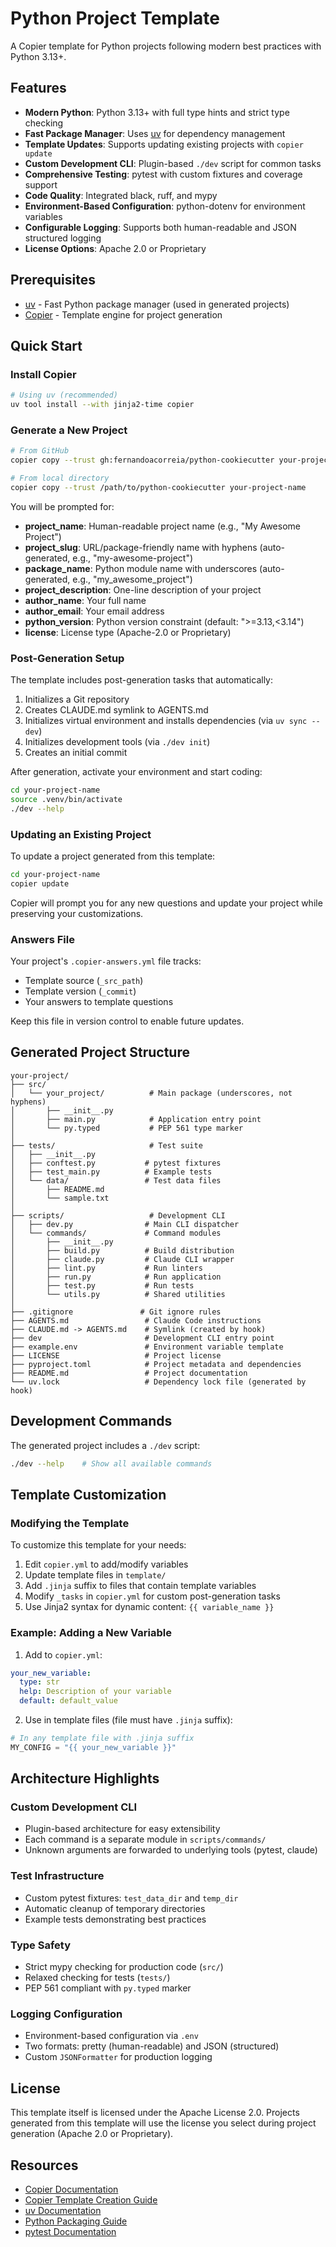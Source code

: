 # Python Project Template

A Copier template for Python projects following modern best practices with Python 3.13+.

## Features

- **Modern Python**: Python 3.13+ with full type hints and strict type checking
- **Fast Package Manager**: Uses [uv](https://github.com/astral-sh/uv) for dependency management
- **Template Updates**: Supports updating existing projects with `copier update`
- **Custom Development CLI**: Plugin-based `./dev` script for common tasks
- **Comprehensive Testing**: pytest with custom fixtures and coverage support
- **Code Quality**: Integrated black, ruff, and mypy
- **Environment-Based Configuration**: python-dotenv for environment variables
- **Configurable Logging**: Supports both human-readable and JSON structured logging
- **License Options**: Apache 2.0 or Proprietary

## Prerequisites

- [uv](https://github.com/astral-sh/uv) - Fast Python package manager (used in generated projects)
- [Copier](https://copier.readthedocs.io/) - Template engine for project generation

## Quick Start

### Install Copier

```bash
# Using uv (recommended)
uv tool install --with jinja2-time copier
```

### Generate a New Project

```bash
# From GitHub
copier copy --trust gh:fernandoacorreia/python-cookiecutter your-project-name

# From local directory
copier copy --trust /path/to/python-cookiecutter your-project-name
```

You will be prompted for:
- **project_name**: Human-readable project name (e.g., "My Awesome Project")
- **project_slug**: URL/package-friendly name with hyphens (auto-generated, e.g., "my-awesome-project")
- **package_name**: Python module name with underscores (auto-generated, e.g., "my_awesome_project")
- **project_description**: One-line description of your project
- **author_name**: Your full name
- **author_email**: Your email address
- **python_version**: Python version constraint (default: ">=3.13,<3.14")
- **license**: License type (Apache-2.0 or Proprietary)

### Post-Generation Setup

The template includes post-generation tasks that automatically:
1. Initializes a Git repository
2. Creates CLAUDE.md symlink to AGENTS.md
3. Initializes virtual environment and installs dependencies (via `uv sync --dev`)
4. Initializes development tools (via `./dev init`)
5. Creates an initial commit

After generation, activate your environment and start coding:

```bash
cd your-project-name
source .venv/bin/activate
./dev --help
```

### Updating an Existing Project

To update a project generated from this template:

```bash
cd your-project-name
copier update
```

Copier will prompt you for any new questions and update your project while preserving your customizations.

### Answers File

Your project's `.copier-answers.yml` file tracks:
- Template source (`_src_path`)
- Template version (`_commit`)
- Your answers to template questions

Keep this file in version control to enable future updates.

## Generated Project Structure

```
your-project/
├── src/
│   └── your_project/          # Main package (underscores, not hyphens)
│       ├── __init__.py
│       ├── main.py            # Application entry point
│       └── py.typed           # PEP 561 type marker
│
├── tests/                     # Test suite
│   ├── __init__.py
│   ├── conftest.py           # pytest fixtures
│   ├── test_main.py          # Example tests
│   └── data/                 # Test data files
│       ├── README.md
│       └── sample.txt
│
├── scripts/                   # Development CLI
│   ├── dev.py                # Main CLI dispatcher
│   └── commands/             # Command modules
│       ├── __init__.py
│       ├── build.py          # Build distribution
│       ├── claude.py         # Claude CLI wrapper
│       ├── lint.py           # Run linters
│       ├── run.py            # Run application
│       ├── test.py           # Run tests
│       └── utils.py          # Shared utilities
│
├── .gitignore               # Git ignore rules
├── AGENTS.md                 # Claude Code instructions
├── CLAUDE.md -> AGENTS.md    # Symlink (created by hook)
├── dev                       # Development CLI entry point
├── example.env               # Environment variable template
├── LICENSE                   # Project license
├── pyproject.toml            # Project metadata and dependencies
├── README.md                 # Project documentation
└── uv.lock                   # Dependency lock file (generated by hook)
```

## Development Commands

The generated project includes a `./dev` script:

```bash
./dev --help    # Show all available commands
```

## Template Customization

### Modifying the Template

To customize this template for your needs:

1. Edit `copier.yml` to add/modify variables
2. Update template files in `template/`
3. Add `.jinja` suffix to files that contain template variables
4. Modify `_tasks` in `copier.yml` for custom post-generation tasks
5. Use Jinja2 syntax for dynamic content: `{{ variable_name }}`

### Example: Adding a New Variable

1. Add to `copier.yml`:
```yaml
your_new_variable:
  type: str
  help: Description of your variable
  default: default_value
```

2. Use in template files (file must have `.jinja` suffix):
```python
# In any template file with .jinja suffix
MY_CONFIG = "{{ your_new_variable }}"
```

## Architecture Highlights

### Custom Development CLI
- Plugin-based architecture for easy extensibility
- Each command is a separate module in `scripts/commands/`
- Unknown arguments are forwarded to underlying tools (pytest, claude)

### Test Infrastructure
- Custom pytest fixtures: `test_data_dir` and `temp_dir`
- Automatic cleanup of temporary directories
- Example tests demonstrating best practices

### Type Safety
- Strict mypy checking for production code (`src/`)
- Relaxed checking for tests (`tests/`)
- PEP 561 compliant with `py.typed` marker

### Logging Configuration
- Environment-based configuration via `.env`
- Two formats: pretty (human-readable) and JSON (structured)
- Custom `JSONFormatter` for production logging

## License

This template itself is licensed under the Apache License 2.0.
Projects generated from this template will use the license you select during project generation (Apache 2.0 or Proprietary).

## Resources

- [Copier Documentation](https://copier.readthedocs.io/)
- [Copier Template Creation Guide](https://copier.readthedocs.io/en/stable/creating/)
- [uv Documentation](https://github.com/astral-sh/uv)
- [Python Packaging Guide](https://packaging.python.org/)
- [pytest Documentation](https://docs.pytest.org/)